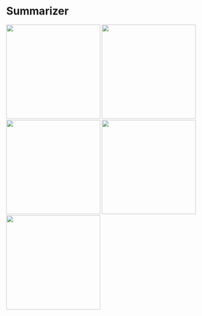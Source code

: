 # Summarizer
<p float="left">
    <img src="https://play-lh.googleusercontent.com/r_voTuGmzpyZCJKc8ZUX1ISPETFNU8wi9euYPuq-1FpcQdvGfLOnOap5nvrjP2bizG4=w1052-h592-rw" width="250" />
    <img src="https://play-lh.googleusercontent.com/3egw-LTCsQeYGVwGShukFjBDTzpFPLDvRCI7t57t5MVGb2gkzFRlUSoOkcMmGcEYLB4=w1052-h592-rw" width="250" />
    <img src="https://play-lh.googleusercontent.com/LoauJpj1OAB8V_3nxdAfkIBMEHH4eBQPG2dlsoBFV9chXjDTUZ9YmCM0BZ9NPn4kCa0=w1052-h592-rw" width="250" />
    <img src="https://play-lh.googleusercontent.com/MEqLTpeBQqpJU3TxKzDaA_NqYv235EDy_3sFhFemDkcQ023eS_LglRT4DTTGZtOe_A=w1052-h592-rw" width="250" />
    <img src="https://play-lh.googleusercontent.com/mK5e5WTXCwpbU4lwwEwuYvq87uL7yngJ8k6Uioc7-OncCKYP6qCfjsJvfL_7XNinCQ=w1052-h592-rw" width="250" />
</p>
